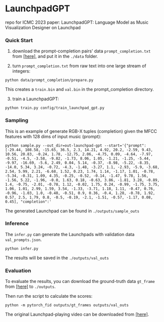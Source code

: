 # LaunchpadGPT
repo for ICMC 2023 paper: LaunchpadGPT: Language Model as Music Visualization Designer on Launchpad

### Quick Start

1. download the prompt-completion pairs' data `prompt_completion.txt` from [[here]](https://drive.google.com/file/d/1ZBQtDop9jGhcSjpZwWKHC-k6QK4pVNe-/view?usp=sharing), and put it in the `./data` folder.

2. turn `prompt_completion.txt` from raw text into one large stream of integers:

```shell
python data/prompt_completion/prepare.py
```
This creates a `train.bin` and `val.bin` in the prompt_completion directory.

3. train a LaunchpadGPT:

```shell
python train.py config/train_launchpad_gpt.py
```

### Sampling

This is an example of generate RGB-X tuples (completion) given the MFCC features with 128 dims of input music (prompt):

```shell
python sample.py --out_dir=out-launchpad-gpt --start='{"prompt": [-29.44, 108.58, -15.65, 36.5, 2.3, 14.21, 4.92, 20.2, -2.59, 9.43, 10.56, 20.83, -0.24, 1.78, -12.75, 2.06, -4.75, 0.09, -4.64, -7.97, -0.51, -4.5, -3.58, -9.82, -1.73, 8.06, 1.05, -1.21, -1.25, -5.44, -9.97, -16.69, -5.6, 2.49, 0.04, 5.14, -0.37, -8.98, -5.22, -8.35, -14.0, 5.34, 3.24, -0.72, -4.3, -1.48, -3.27, 1.1, -2.93, -5.9, -3.68, 2.54, 5.99, 2.21, -6.68, 1.52, 0.23, 1.74, 1.14, -1.17, 1.01, -0.78, -5.34, -0.31, 1.09, 4.35, -0.25, -0.52, -0.14, -1.47, 9.78, 1.56, -1.56, 5.22, -1.96, -0.0, 1.63, 0.18, -0.63, 3.86, -1.81, 3.28, -0.89, 1.4, -0.75, -2.01, -0.78, 1.12, -0.02, 1.75, 0.24, -0.99, -1.75, 3.75, 1.06, 1.01, 2.99, 1.59, 3.54, -1.33, -3.71, 1.18, 1.11, -0.47, 0.76, -0.96, -1.03, 1.0, -0.48, -0.51, 0.9, 0.36, -0.4, 1.28, -0.78, 1.92, 0.57, 2.5, 1.79, 0.8, -0.5, -0.19, -2.1, -1.51, -0.57, -1.17, 0.08, 0.45], "completion":'
```

The generated Launchpad can be found in `./outputs/sample_outs`

### Inference

The `infer.py` can generate the Launchpads with validation data `val_prompts.json`.


```shell
python infer.py
```
The results will be saved in the `./outputs/val_outs`

### Evaluation

To evaluate the results, you can download the ground-truth data `gt_frame` from [[here]](https://drive.google.com/file/d/13UNtQgTKaUJomo3vxwBuUC7W25sRYqgz/view?usp=sharing) to `./outputs`.

Then run the script to calculate the scores:

```shell
python -m pytorch_fid outputs/gt_frames outputs/val_outs
```

The original Launchpad-playing video can be downloaded from [[here]](https://drive.google.com/file/d/1ikugWFBwkRm0V6AlDoRswdC3knrvLZCt/view?usp=sharing).